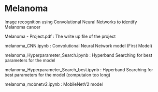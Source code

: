 # Melanoma
Image recognition using Convolutional Neural Networks to identify Melanoma cancer

Melanoma - Project.pdf : The write up file of the project

melanoma_CNN.ipynb : Convolutional Neural Network model (First Model)

melanoma_Hyperparameter_Search.ipynb : Hyperband Searching for best parameters for the model

melanoma_Hyperparameter_Search_best.ipynb :  Hyperband Searching for best parameters for the model (computaion too long)

melanoma_mobnetv2.ipynb : MobileNetV2 model
